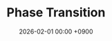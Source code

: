 ---
layout: event
title: "Phase Transition"
date: 2026-02-01 00:00 +0900
location: "TBA"
speaker: "HeeBeom Yang"
address: "TBA"
note: "TBA"
overview: >
  none
timetable:
  - time: "TBA"
    title: "TBA"
    speaker: ""
    material_id: ""
map_embed: >
  <iframe src="https://www.google.com/maps/embed?pb=YOUR-MAPS-EMBED"
          loading="lazy" referrerpolicy="no-referrer-when-downgrade"></iframe>
hero:
  image: "/assets/img/heros/Feynman-diagram.webp"  # Optional
  lines:
    - text: "Phase Transition"
      style: title
    - text: "HeeBeom Yang"
      style: subtitle
    - text: "2026.02.00 (TBA)"
      style: text
---